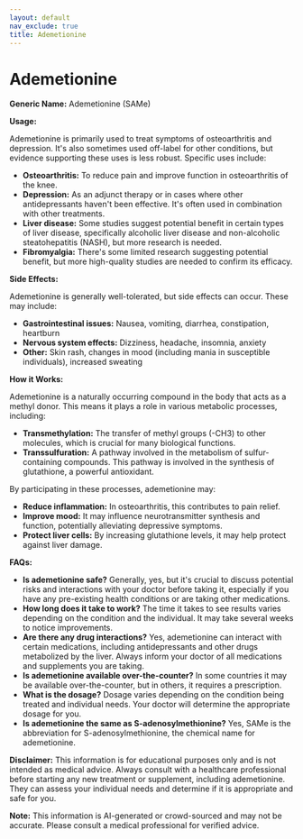 ```yaml
---
layout: default
nav_exclude: true
title: Ademetionine
---
```


# Ademetionine

**Generic Name:** Ademetionine (SAMe)

**Usage:**

Ademetionine is primarily used to treat symptoms of osteoarthritis and depression.  It's also sometimes used off-label for other conditions, but evidence supporting these uses is less robust.  Specific uses include:

* **Osteoarthritis:**  To reduce pain and improve function in osteoarthritis of the knee.
* **Depression:** As an adjunct therapy or in cases where other antidepressants haven't been effective.  It's often used in combination with other treatments.
* **Liver disease:**  Some studies suggest potential benefit in certain types of liver disease, specifically alcoholic liver disease and non-alcoholic steatohepatitis (NASH), but more research is needed.
* **Fibromyalgia:** There's some limited research suggesting potential benefit, but more high-quality studies are needed to confirm its efficacy.


**Side Effects:**

Ademetionine is generally well-tolerated, but side effects can occur. These may include:

* **Gastrointestinal issues:** Nausea, vomiting, diarrhea, constipation, heartburn
* **Nervous system effects:** Dizziness, headache, insomnia, anxiety
* **Other:**  Skin rash, changes in mood (including mania in susceptible individuals), increased sweating


**How it Works:**

Ademetionine is a naturally occurring compound in the body that acts as a methyl donor.  This means it plays a role in various metabolic processes, including:

* **Transmethylation:**  The transfer of methyl groups (-CH3) to other molecules, which is crucial for many biological functions.
* **Transsulfuration:** A pathway involved in the metabolism of sulfur-containing compounds.  This pathway is involved in the synthesis of glutathione, a powerful antioxidant.


By participating in these processes, ademetionine may:

* **Reduce inflammation:** In osteoarthritis, this contributes to pain relief.
* **Improve mood:**  It may influence neurotransmitter synthesis and function, potentially alleviating depressive symptoms.
* **Protect liver cells:** By increasing glutathione levels, it may help protect against liver damage.


**FAQs:**

* **Is ademetionine safe?**  Generally, yes, but it's crucial to discuss potential risks and interactions with your doctor before taking it, especially if you have any pre-existing health conditions or are taking other medications.
* **How long does it take to work?**  The time it takes to see results varies depending on the condition and the individual.  It may take several weeks to notice improvements.
* **Are there any drug interactions?**  Yes, ademetionine can interact with certain medications, including antidepressants and other drugs metabolized by the liver.  Always inform your doctor of all medications and supplements you are taking.
* **Is ademetionine available over-the-counter?**  In some countries it may be available over-the-counter, but in others, it requires a prescription.
* **What is the dosage?** Dosage varies depending on the condition being treated and individual needs. Your doctor will determine the appropriate dosage for you.
* **Is ademetionine the same as S-adenosylmethionine?** Yes, SAMe is the abbreviation for S-adenosylmethionine, the chemical name for ademetionine.


**Disclaimer:** This information is for educational purposes only and is not intended as medical advice. Always consult with a healthcare professional before starting any new treatment or supplement, including ademetionine. They can assess your individual needs and determine if it is appropriate and safe for you.


**Note:** This information is AI-generated or crowd-sourced and may not be accurate. Please consult a medical professional for verified advice.